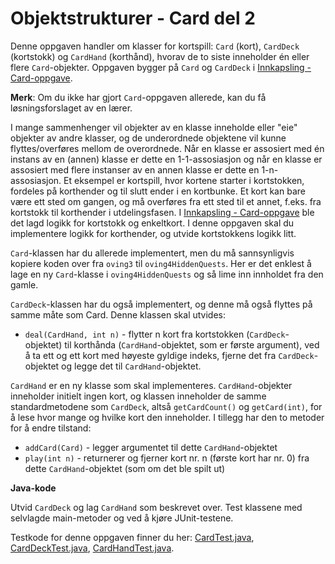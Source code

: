 # Objektstrukturer - Card del 2

Denne oppgaven handler om klasser for kortspill: `Card` (kort), `CardDeck` (kortstokk) og `CardHand` (korthånd), hvorav de to siste inneholder én eller flere `Card`-objekter. Oppgaven bygger på `Card` og `CardDeck` i [Innkapsling - Card-oppgave](../oving3/Card.md).

**Merk**: Om du ikke har gjort `Card`-oppgaven allerede, kan du få løsningsforslaget av en lærer.

I mange sammenhenger vil objekter av en klasse inneholde eller "eie" objekter av andre klasser, og de underordnede objektene vil kunne flyttes/overføres mellom de overordnede. Når en klasse er assosiert med én instans av en (annen) klasse er dette en 1-1-assosiasjon og når en klasse er assosiert med flere instanser av en annen klasse er dette en 1-n-assosiasjon. Et eksempel er kortspill, hvor kortene starter i kortstokken, fordeles på korthender og til slutt ender i en kortbunke. Et kort kan bare være ett sted om gangen, og må overføres fra ett sted til et annet, f.eks. fra kortstokk til korthender i utdelingsfasen. I [Innkapsling - Card-oppgave](../oving3/Card.md) ble det lagd logikk for kortstokk og enkeltkort. I denne oppgaven skal du implementere logikk for korthender, og utvide kortstokkens logikk litt.

`Card`-klassen har du allerede implementert, men du må sannsynligvis kopiere koden over fra `oving3` til `oving4HiddenQuests`. Her er det enklest å lage en ny `Card`-klasse i `oving4HiddenQuests` og så lime inn innholdet fra den gamle.

`CardDeck`-klassen har du også implementert, og denne må også flyttes på samme måte som Card. Denne klassen skal utvides:

- `deal(CardHand, int n)` - flytter n kort fra kortstokken (`CardDeck`-objektet) til korthånda (`CardHand`-objektet, som er første argument), ved å ta ett og ett kort med høyeste gyldige indeks, fjerne det fra `CardDeck`-objektet og legge det til `CardHand`-objektet.

`CardHand` er en ny klasse som skal implementeres. `CardHand`-objekter inneholder initielt ingen kort, og klassen inneholder de samme standardmetodene som `CardDeck`, altså `getCardCount()` og `getCard(int)`, for å lese hvor mange og hvilke kort den inneholder. I tillegg har den to metoder for å endre tilstand:

- `addCard(Card)` - legger argumentet til dette `CardHand`-objektet
- `play(int n)` - returnerer og fjerner kort nr. n (første kort har nr. 0) fra dette `CardHand`-objektet (som om det ble spilt ut)

**Java-kode**

Utvid `CardDeck` og lag `CardHand` som beskrevet over. Test klassene med selvlagde main-metoder og ved å kjøre JUnit-testene.

Testkode for denne oppgaven finner du her: [CardTest.java](../../src/test/java/oving4HiddenQuests/CardTest.java), [CardDeckTest.java](../../src/test/java/oving4HiddenQuests/CardDeckTest.java), [CardHandTest.java](../../src/test/java/oving4HiddenQuests/CardHandTest.java).
